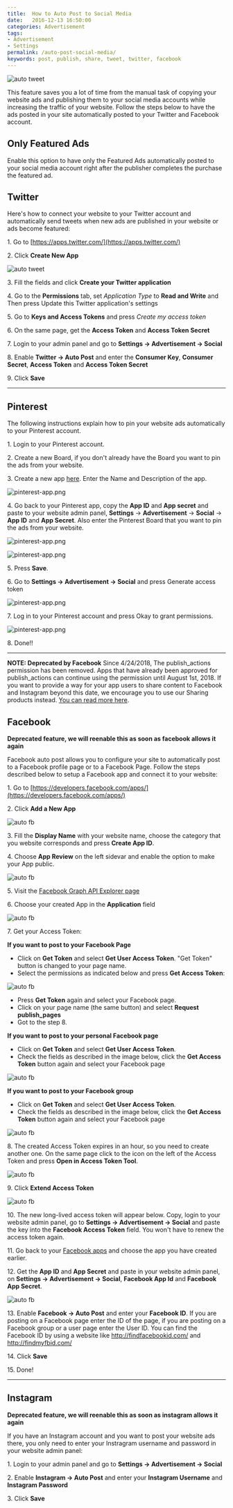 ```yaml
---
title:  How to Auto Post to Social Media
date:   2016-12-13 16:50:00
categories: Advertisement
tags: 
- Advertisement
- Settings
permalink: /auto-post-social-media/
keywords: post, publish, share, tweet, twitter, facebook
---
```

![auto tweet]({{site.baseurl}}/images/post-to-social-media.jpg)

This feature saves you a lot of time from the manual task of copying your website ads and publishing them to your social media accounts while increasing the traffic of your website. Follow the steps below to have the ads posted in your site automatically posted to your Twitter and Facebook account.

## Only Featured Ads

Enable this option to have only the Featured Ads automatically posted to your social media account right after the publisher completes the purchase the featured ad.


## Twitter

Here's how to connect your website to your Twitter account and automatically send tweets when new ads are published in your website or ads become featured:

1\. Go to [https://apps.twitter.com/](https://apps.twitter.com/)

2\. Click **Create New App**

![auto tweet]({{site.baseurl}}/images/auto-post-tw-1.png)

3\. Fill the fields and click **Create your Twitter application**

4\. Go to the **Permissions** tab, set _Application Type_ to **Read and Write** and Then press Update this Twitter application's settings

5\. Go to **Keys and Access Tokens** and press _Create my access token_

6\. On the same page, get the **Access Token** and **Access Token Secret**

7\. Login to your admin panel and go to **Settings -> Advertisement -> Social**

8\. Enable **Twitter -> Auto Post** and enter the **Consumer Key**, **Consumer Secret**, **Access Token** and **Access Token Secret**

9\. Click **Save**

<hr>

## Pinterest

The following instructions explain how to pin your website ads automatically to your Pinterest account.

1\. Login to your Pinterest account.

2\. Create a new Board, if you don't already have the Board you want to pin the ads from your website.

3\. Create a new app [here](https://developers.pinterest.com/apps/). Enter the Name and Description of the app.

![pinterest-app.png]({{site.baseurl}}/images/pinterest-app.png)

4\. Go back to your Pinterest app, copy the **App ID** and **App secret** and paste to your website admin panel, **Settings** -> **Advertisement** -> **Social** -> **App ID** and **App Secret**. Also enter the Pinterest Board that you want to pin the ads from your website.

![pinterest-app.png]({{site.baseurl}}/images/pinterest-id-secret.png)

![pinterest-app.png]({{site.baseurl}}/images/pinterest-oc-panel-step-1.png)

5\. Press **Save**.

6\. Go to **Settings -> Advertisement -> Social** and press Generate access token

![pinterest-app.png]({{site.baseurl}}/images/pinterest-oc-panel-step-2.png)

7\. Log in to your Pinterest account and press Okay to grant permissions.

![pinterest-app.png]({{site.baseurl}}/images/pinterest-login.png)

8\. Done!!


<hr>

**NOTE: Deprecated by Facebook** Since 4/24/2018, The publish_actions permission has been removed. Apps that have already been approved for publish_actions can continue using the permission until August 1st, 2018. If you want to provide a way for your app users to share content to Facebook and Instagram beyond this date, we encourage you to use our Sharing products instead. [You can read more here](https://developers.facebook.com/docs/graph-api/changelog/breaking-changes#login-4-24).


## Facebook

**Deprecated feature, we will reenable this as soon as facebook allows it again**

Facebook auto post allows you to configure your site to automatically post to a Facebook profile page or to a Facebook Page. Follow the steps described below to setup a Facebook app and connect it to your website:

1\. Go to [https://developers.facebook.com/apps/](https://developers.facebook.com/apps/)

2\. Click **Add a New App**

![auto fb]({{site.baseurl}}/images/fb-post-1.png)

3\. Fill the **Display Name** with your website name, choose the category that you website corresponds and press **Create App ID**.

4\. Choose **App Review** on the left sidevar and enable the option to make your App public.

![auto fb]({{site.baseurl}}/images/fb-post-2.png)

5\. Visit the [Facebook Graph API Explorer page](https://developers.facebook.com/tools/explorer/)

6\. Choose your created App in the **Application** field

![auto fb]({{site.baseurl}}/images/fb-post-3.png)

7\. Get your Access Token:

**If you want to post to your Facebook Page**

  - Click on **Get Token** and select **Get User Access Token**. "Get Token" button is changed to your page name.
  - Select the permissions as indicated below and press **Get Access Token**:

![auto fb]({{site.baseurl}}/images/fb-autopost-page.png)

  - Press **Get Token** again and select your Facebook page.
  - Click on your page name (the same button) and select **Request publish_pages**
  - Got to the step 8.

**If you want to post to your personal Facebook page**

  - Click on **Get Token** and select **Get User Access Token**.
  - Check the fields as described in the image below, click the **Get Access Token** button again and select your Facebook page

![auto fb]({{site.baseurl}}/images/fb-post-4.png)

**If you want to post to your Facebook group**

  - Click on **Get Token** and select **Get User Access Token**.
  - Check the fields as described in the image below, click the **Get Access Token** button again and select your Facebook page

![auto fb]({{site.baseurl}}/images/fb-group.png)

8\. The created Access Token expires in an hour, so you need to create another one. On the same page click to the icon on the left of the Access Token and press **Open in Access Token Tool**.

![auto fb]({{site.baseurl}}/images/fb-post-5.png)

9\. Click **Extend Access Token**

![auto fb]({{site.baseurl}}/images/fb-post-6.png)

10\. The new long-lived access token will appear below. Copy, login to your website admin panel, go to **Settings -> Advertisement -> Social** and paste the key into the **Facebook Access Token** field. You won't have to renew the access token again.

11\. Go back to your [Facebook apps](https://developers.facebook.com/apps/) and choose the app you have created earlier.

12\. Get the **App ID** and **App Secret** and paste in your website admin panel, on **Settings -> Advertisement -> Social**, **Facebook App Id** and **Facebook App Secret**. 

![auto fb]({{site.baseurl}}/images/fb-post-7.png)

13\. Enable **Facebook -> Auto Post** and enter your **Facebook ID**. If you are posting on a Facebook page enter the ID of the page, if you are posting on a Facebook group or a user page enter the User ID. You can find the Facebook ID by using a website like http://findfacebookid.com/ and http://findmyfbid.com/

14\. Click **Save**

15\. Done!

<hr>


## Instagram

**Deprecated feature, we will reenable this as soon as instagram allows it again**

If you have an Instagram account and you want to post your website ads there, you only need to enter your Instragram username and password in your website admin panel: 

1\. Login to your admin panel and go to **Settings -> Advertisement -> Social**

2\. Enable **Instagram -> Auto Post** and enter your **Instagram Username** and **Instagram Password**

3\. Click **Save**
